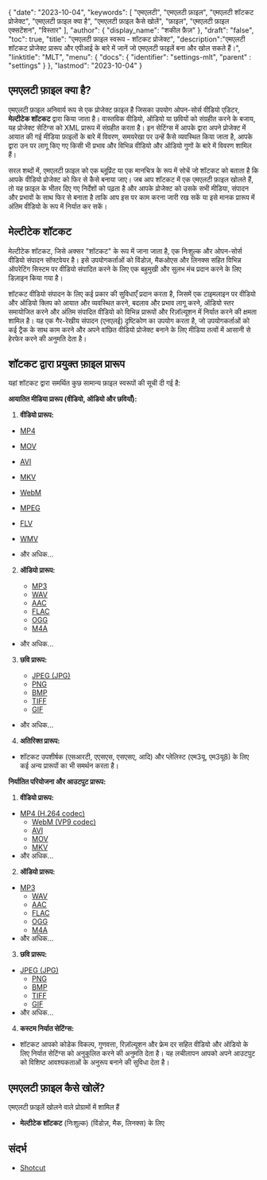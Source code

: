 {
"date": "2023-10-04",
  "keywords": [
"एमएलटी",
"एमएलटी फ़ाइल",
"एमएलटी शॉटकट प्रोजेक्ट",
"एमएलटी फ़ाइल क्या है",
"एमएलटी फ़ाइल कैसे खोलें",
"फ़ाइल",
"एमएलटी फ़ाइल एक्सटेंशन",
"विस्तार"
],
  "author": {
"display_name": "शकील फ़ैज़"
},
"draft": "false",
"toc": true,
"title": "एमएलटी फ़ाइल स्वरूप - शॉटकट प्रोजेक्ट",
  "description":"एमएलटी शॉटकट प्रोजेक्ट प्रारूप और एपीआई के बारे में जानें जो एमएलटी फाइलें बना और खोल सकते हैं।",
"linktitle": "MLT",
  "menu": {
    "docs": {
      "identifier": "settings-mlt",
"parent" : "settings"
}
},
"lastmod": "2023-10-04"
}

## एमएलटी फ़ाइल क्या है?

एमएलटी फ़ाइल अनिवार्य रूप से एक प्रोजेक्ट फ़ाइल है जिसका उपयोग ओपन-सोर्स वीडियो एडिटर, **मेल्टीटेक शॉटकट** द्वारा किया जाता है। वास्तविक वीडियो, ऑडियो या छवियों को संग्रहीत करने के बजाय, यह प्रोजेक्ट सेटिंग्स को XML प्रारूप में संग्रहीत करता है। इन सेटिंग्स में आपके द्वारा अपने प्रोजेक्ट में आयात की गई मीडिया फ़ाइलों के बारे में विवरण, समयरेखा पर उन्हें कैसे व्यवस्थित किया जाता है, आपके द्वारा उन पर लागू किए गए किसी भी प्रभाव और विभिन्न वीडियो और ऑडियो गुणों के बारे में विवरण शामिल हैं।

सरल शब्दों में, एमएलटी फ़ाइल को एक ब्लूप्रिंट या एक मानचित्र के रूप में सोचें जो शॉटकट को बताता है कि आपके वीडियो प्रोजेक्ट को फिर से कैसे बनाया जाए। जब आप शॉटकट में एक एमएलटी फ़ाइल खोलते हैं, तो यह फ़ाइल के भीतर दिए गए निर्देशों को पढ़ता है और आपके प्रोजेक्ट को उसके सभी मीडिया, संपादन और प्रभावों के साथ फिर से बनाता है ताकि आप इस पर काम करना जारी रख सकें या इसे मानक प्रारूप में अंतिम वीडियो के रूप में निर्यात कर सकें।

## मेल्टीटेक शॉटकट

मेल्टीटेक शॉटकट, जिसे अक्सर "शॉटकट" के रूप में जाना जाता है, एक निःशुल्क और ओपन-सोर्स वीडियो संपादन सॉफ्टवेयर है। इसे उपयोगकर्ताओं को विंडोज़, मैकओएस और लिनक्स सहित विभिन्न ऑपरेटिंग सिस्टम पर वीडियो संपादित करने के लिए एक बहुमुखी और सुलभ मंच प्रदान करने के लिए डिज़ाइन किया गया है।

शॉटकट वीडियो संपादन के लिए कई प्रकार की सुविधाएँ प्रदान करता है, जिसमें एक टाइमलाइन पर वीडियो और ऑडियो क्लिप को आयात और व्यवस्थित करने, बदलाव और प्रभाव लागू करने, ऑडियो स्तर समायोजित करने और अंतिम संपादित वीडियो को विभिन्न प्रारूपों और रिज़ॉल्यूशन में निर्यात करने की क्षमता शामिल है। यह एक गैर-रेखीय संपादन (एनएलई) दृष्टिकोण का उपयोग करता है, जो उपयोगकर्ताओं को कई ट्रैक के साथ काम करने और अपने वांछित वीडियो प्रोजेक्ट बनाने के लिए मीडिया तत्वों में आसानी से हेरफेर करने की अनुमति देता है।

## शॉटकट द्वारा प्रयुक्त फ़ाइल प्रारूप

यहां शॉटकट द्वारा समर्थित कुछ सामान्य फ़ाइल स्वरूपों की सूची दी गई है:

**आयातित मीडिया प्रारूप (वीडियो, ऑडियो और छवियाँ):**

1. **वीडियो प्रारूप:**
    








-   [MP4](/video/mp4/)
-   [MOV](/video/mov/)
-   [AVI](/video/avi/)
-   [MKV](/video/mkv/)
-   [WebM](/video/webm/)
-   [MPEG](/video/mpeg/)
-   [FLV](/video/flv/)
-   [WMV](/video/wmv/)

- और अधिक...
2. **ऑडियो प्रारूप:**
    

    -   [MP3](/audio/mp3/)
    -   [WAV](/audio/wav/)
    -   [AAC](/audio/aac/)
    -   [FLAC](/audio/flac/)
    -   [OGG](/audio/ogg/)
    -   [M4A](/audio/m4a/)
- और अधिक...
3. **छवि प्रारूप:**
    








    -   [JPEG (JPG)](/image/jpeg/)
    -   [PNG](/image/png/)
    -   [BMP](/image/bmp/)
    -   [TIFF](/image/tiff/)
    -   [GIF](/image/gif/)
- और अधिक...
4. **अतिरिक्त प्रारूप:**
    








- शॉटकट उपशीर्षक (एसआरटी, एएसएस, एसएसए, आदि) और प्लेलिस्ट (एम3यू, एम3यू8) के लिए कई अन्य प्रारूपों का भी समर्थन करता है।

**निर्यातित परियोजना और आउटपुट प्रारूप:**

1. **वीडियो प्रारूप:**
    


-   [MP4 (H.264 codec)](/video/mp4/)
    -   [WebM (VP9 codec)](/video/webm/)
    -   [AVI](/video/avi/)
    -   [MOV](/video/mov/)
    -   [MKV](/video/mkv/)
- और अधिक...
2. **ऑडियो प्रारूप:**
    








-   [MP3](/audio/mp3/)
    -   [WAV](/audio/wav/)
    -   [AAC](/audio/aac/)
    -   [FLAC](/audio/flac/)
    -   [OGG](/audio/ogg/)
    -   [M4A](/audio/m4a/)
- और अधिक...
3. **छवि प्रारूप:**
    








-   [JPEG (JPG)](/image/jpeg/)
    -   [PNG](/image/png/)
    -   [BMP](/image/bmp/)
    -   [TIFF](/image/tiff/)
    -   [GIF](/image/gif/)
- और अधिक...
4. **कस्टम निर्यात सेटिंग्स:**
    








- शॉटकट आपको कोडेक विकल्प, गुणवत्ता, रिज़ॉल्यूशन और फ्रेम दर सहित वीडियो और ऑडियो के लिए निर्यात सेटिंग्स को अनुकूलित करने की अनुमति देता है। यह लचीलापन आपको अपने आउटपुट को विशिष्ट आवश्यकताओं के अनुरूप बनाने की सुविधा देता है।

## एमएलटी फ़ाइल कैसे खोलें?

एमएलटी फ़ाइलें खोलने वाले प्रोग्रामों में शामिल हैं

- **मेल्टीटेक शॉटकट** (निःशुल्क) (विंडोज़, मैक, लिनक्स) के लिए

## संदर्भ
* [Shotcut](https://en.wikipedia.org/wiki/Shotcut)
